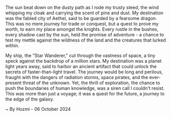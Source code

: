 
The sun beat down on the dusty path as I rode my trusty steed, the wind whipping my cloak and carrying the scent of pine and dust. My destination was the fabled city of Aethel, said to be guarded by a fearsome dragon. This was no mere journey for trade or conquest, but a quest to prove my worth, to earn my place amongst the knights. Every rustle in the bushes, every shadow cast by the sun, held the promise of adventure - a chance to test my mettle against the wildness of the land and the creatures that lurked within.

My ship, the "Star Wanderer," cut through the vastness of space, a tiny speck against the backdrop of a million stars. My destination was a planet light years away, said to harbor an ancient artifact that could unlock the secrets of faster-than-light travel. The journey would be long and perilous, fraught with the dangers of radiation storms, space pirates, and the ever-present threat of the unknown. Yet, the thrill of exploration, the chance to push the boundaries of human knowledge, was a siren call I couldn't resist. This was more than just a voyage; it was a quest for the future, a journey to the edge of the galaxy. 

~ By Hozmi - 06 October 2024
